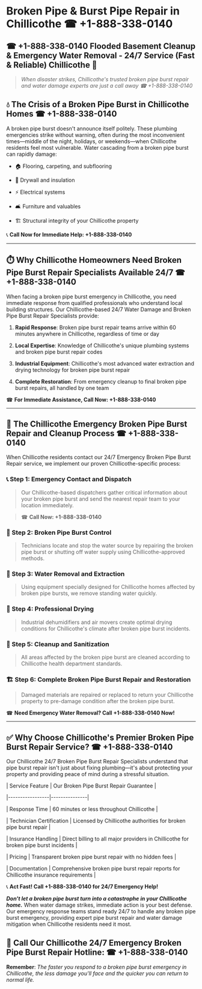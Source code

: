 # Broken Pipe & Burst Pipe Repair in Chillicothe ☎ +1-888-338-0140  
## ☎ +1-888-338-0140 Flooded Basement Cleanup & Emergency Water Removal - 24/7 Service (Fast & Reliable) Chillicothe 🚨  

> *When disaster strikes, Chillicothe's trusted broken pipe burst repair and water damage experts are just a call away ☎ +1-888-338-0140*  

## 💧 The Crisis of a Broken Pipe Burst in Chillicothe Homes ☎ +1-888-338-0140  

A broken pipe burst doesn't announce itself politely. These plumbing emergencies strike without warning, often during the most inconvenient times—middle of the night, holidays, or weekends—when Chillicothe residents feel most vulnerable. Water cascading from a broken pipe burst can rapidly damage:  

* 🏠 Flooring, carpeting, and subflooring  
* 🧱 Drywall and insulation  
* ⚡ Electrical systems  
* 🛋️ Furniture and valuables  
* 🏗️ Structural integrity of your Chillicothe property  

📞 **Call Now for Immediate Help: +1-888-338-0140**  

---  

## ⏱️ Why Chillicothe Homeowners Need Broken Pipe Burst Repair Specialists Available 24/7 ☎ +1-888-338-0140  

When facing a broken pipe burst emergency in Chillicothe, you need immediate response from qualified professionals who understand local building structures. Our Chillicothe-based 24/7 Water Damage and Broken Pipe Burst Repair Specialists provide:  

1. **Rapid Response**: Broken pipe burst repair teams arrive within 60 minutes anywhere in Chillicothe, regardless of time or day  
2. **Local Expertise**: Knowledge of Chillicothe's unique plumbing systems and broken pipe burst repair codes  
3. **Industrial Equipment**: Chillicothe's most advanced water extraction and drying technology for broken pipe burst repair  
4. **Complete Restoration**: From emergency cleanup to final broken pipe burst repairs, all handled by one team  

☎ **For Immediate Assistance, Call Now: +1-888-338-0140**  

---  

## 🔧 The Chillicothe Emergency Broken Pipe Burst Repair and Cleanup Process ☎ +1-888-338-0140  

When Chillicothe residents contact our 24/7 Emergency Broken Pipe Burst Repair service, we implement our proven Chillicothe-specific process:  

### 📞 Step 1: Emergency Contact and Dispatch  
> Our Chillicothe-based dispatchers gather critical information about your broken pipe burst and send the nearest repair team to your location immediately.  
> ☎ **Call Now: +1-888-338-0140**  

### 🚿 Step 2: Broken Pipe Burst Control  
> Technicians locate and stop the water source by repairing the broken pipe burst or shutting off water supply using Chillicothe-approved methods.  

### 🌊 Step 3: Water Removal and Extraction  
> Using equipment specially designed for Chillicothe homes affected by broken pipe bursts, we remove standing water quickly.  

### 💨 Step 4: Professional Drying  
> Industrial dehumidifiers and air movers create optimal drying conditions for Chillicothe's climate after broken pipe burst incidents.  

### 🧼 Step 5: Cleanup and Sanitization  
> All areas affected by the broken pipe burst are cleaned according to Chillicothe health department standards.  

### 🏗️ Step 6: Complete Broken Pipe Burst Repair and Restoration  
> Damaged materials are repaired or replaced to return your Chillicothe property to pre-damage condition after the broken pipe burst.  

☎ **Need Emergency Water Removal? Call +1-888-338-0140 Now!**  

---  

## ✅ Why Choose Chillicothe's Premier Broken Pipe Burst Repair Service? ☎ +1-888-338-0140  

Our Chillicothe 24/7 Broken Pipe Burst Repair Specialists understand that pipe burst repair isn't just about fixing plumbing—it's about protecting your property and providing peace of mind during a stressful situation.  

| Service Feature | Our Broken Pipe Burst Repair Guarantee |  
|-----------------|---------------|  
| Response Time | 60 minutes or less throughout Chillicothe |  
| Technician Certification | Licensed by Chillicothe authorities for broken pipe burst repair |  
| Insurance Handling | Direct billing to all major providers in Chillicothe for broken pipe burst incidents |  
| Pricing | Transparent broken pipe burst repair with no hidden fees |  
| Documentation | Comprehensive broken pipe burst repair reports for Chillicothe insurance requirements |  

📞 **Act Fast! Call +1-888-338-0140 for 24/7 Emergency Help!**  

***Don't let a broken pipe burst turn into a catastrophe in your Chillicothe home.*** When water damage strikes, immediate action is your best defense. Our emergency response teams stand ready 24/7 to handle any broken pipe burst emergency, providing expert pipe burst repair and water damage mitigation when Chillicothe residents need it most.  

## 📱 Call Our Chillicothe 24/7 Emergency Broken Pipe Burst Repair Hotline: ☎ +1-888-338-0140  

**Remember**: *The faster you respond to a broken pipe burst emergency in Chillicothe, the less damage you'll face and the quicker you can return to normal life.*